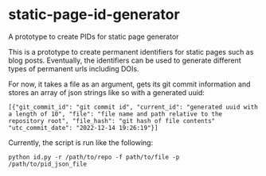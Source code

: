 # static-page-id-generator

A prototype to create PIDs for static page generator

This is a prototype to create permanent identifiers for static pages such as blog posts. Eventually, the identifiers can be used to generate different types of permanent urls including DOIs.

For now, it takes a file as an argument, gets its git commit information and stores an array of json strings like so with a generated uuid:
```
[{"git_commit_id": "git commit id", "current_id": "generated uuid with a length of 10", "file": "file name and path relative to the repository root", "file_hash": "git hash of file contents" "utc_commit_date": "2022-12-14 19:26:19"}]
```

Currently, the script is run like the following:
```
python id.py -r /path/to/repo -f path/to/file -p /path/to/pid_json_file
```
